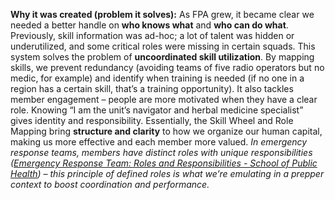 **Why it was created (problem it solves):** As FPA grew, it became clear we needed a better handle on **who knows what** and **who can do what**. Previously, skill information was ad-hoc; a lot of talent was hidden or underutilized, and some critical roles were missing in certain squads. This system solves the problem of **uncoordinated skill utilization**. By mapping skills, we prevent redundancy (avoiding teams of five radio operators but no medic, for example) and identify when training is needed (if no one in a region has a certain skill, that’s a training opportunity). It also tackles member engagement – people are more motivated when they have a clear role. Knowing “I am the unit’s navigator and herbal medicine specialist” gives identity and responsibility. Essentially, the Skill Wheel and Role Mapping bring **structure and clarity** to how we organize our human capital, making us more effective and each member more valued. _In emergency response teams, members have distinct roles with unique responsibilities ([Emergency Response Team: Roles and Responsibilities - School of Public Health](https://publichealth.tulane.edu/blog/emergency-response-team/#:~:text=An%20emergency%20response%20team%20is,to%20a%20specific%20community%E2%80%99s%20needs)) – this principle of defined roles is what we’re emulating in a prepper context to boost coordination and performance._
